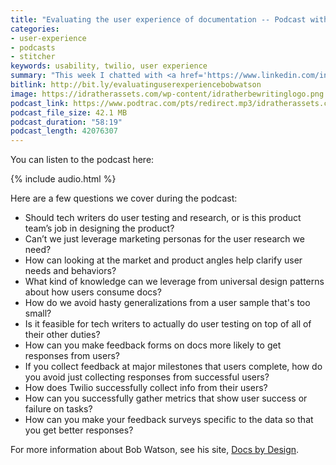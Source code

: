 ```yaml
---
title: "Evaluating the user experience of documentation -- Podcast with Bob Watson"
categories:
- user-experience
- podcasts
- stitcher
keywords: usability, twilio, user experience
summary: "This week I chatted with <a href='https://www.linkedin.com/in/docsbydesign/'>Bob Watson</a>, an assistant professor of tech comm at <a href='https://engineering.mercer.edu/academics/undergraduate/technical-communication/'>Mercer University</a>, about how to evaluate the user experience of documentation. The idea of doing a podcast came up during a comment thread on a previous post about <a href='https://idratherbewriting.com/simplifying-complexity/reconstructing-the-absent-user.html'>reconstructing the absent user.</a> We had a long exchange in the comment threads and thought it would be good to have a podcast about the topic."
bitlink: http://bit.ly/evaluatinguserexperiencebobwatson
image: https://idratherassets.com/wp-content/idratherbewritinglogo.png
podcast_link: https://www.podtrac.com/pts/redirect.mp3/idratherassets.com/podcasts/evaluatinguserexperience.mp3
podcast_file_size: 42.1 MB
podcast_duration: "58:19"
podcast_length: 42076307
---
```


You can listen to the podcast here:

{% include audio.html %}

Here are a few questions we cover during the podcast:

* Should tech writers do user testing and research, or is this product team’s job in designing the product?
* Can’t we just leverage marketing personas for the user research we need?
* How can looking at the market and product angles help clarify user needs and behaviors?
* What kind of knowledge can we leverage from universal design patterns about how users consume docs?
* How do we avoid hasty generalizations from a user sample that's too small?
* Is it feasible for tech writers to actually do user testing on top of all of their other duties?
* How can you make feedback forms on docs more likely to get responses from users?
* If you collect feedback at major milestones that users complete, how do you avoid just collecting responses from successful users?
* How does Twilio successfully collect info from their users?
* How can you successfully gather metrics that show user success or failure on tasks?
* How can you make your feedback surveys specific to the data so that you get better responses?

For more information about Bob Watson, see his site, [Docs by Design](http://docsbydesign.com/).

